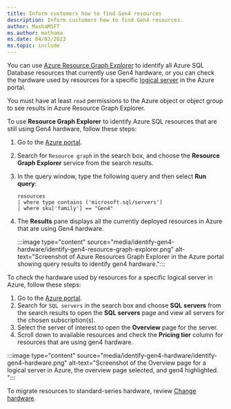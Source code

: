 ```yaml
---
title: Inform customers how to find Gen4 resources
description: Inform customers how to find Gen4 resources.
author: MashaMSFT
ms.author: mathoma
ms.date: 04/03/2023
ms.topic: include
---
```

You can use [Azure Resource Graph Explorer](/azure/governance/resource-graph/overview) to identify all Azure SQL Database resources that currently use Gen4 hardware, or you can check the hardware used by resources for a specific [logical server](../database/logical-servers.md) in the Azure portal. 

You must have at least `read` permissions to the Azure object or object group to see results in Azure Resource Graph Explorer. 

To use **Resource Graph Explorer** to identify Azure SQL resources that are still using Gen4 hardware, follow these steps: 

1. Go to the [Azure portal](https://portal.azure.com). 
1. Search for `Resource graph` in the search box, and choose the **Resource Graph Explorer** service from the search results. 
1. In the query window, type the following query and then select **Run query**: 

   ```
   resources
   | where type contains ('microsoft.sql/servers')
   | where sku['family'] == "Gen4"
   ```

1. The **Results** pane displays all the currently deployed resources in Azure that are using Gen4 hardware.

   :::image type="content" source="media/identify-gen4-hardware/identify-gen4-resource-graph-explorer.png" alt-text="Screenshot of Azure Resources Graph Explorer in the Azure portal showing query results to identify gen4 hardware.":::



To check the hardware used by resources for a specific logical server in Azure, follow these steps: 

1. Go to the [Azure portal](https://portal.azure.com). 
1. Search for `SQL servers` in the search box and choose **SQL servers** from the search results to open the **SQL servers** page and view all servers for the chosen subscription(s). 
1. Select the server of interest to open the **Overview** page for the server. 
1. Scroll down to available resources and check the **Pricing tier** column for resources that are using gen4 hardware. 

:::image type="content" source="media/identify-gen4-hardware/identify-gen4-hardware.png" alt-text="Screenshot of the Overview page for a logical server in Azure, the overview page selected, and gen4 highlighted. ":::

To migrate resources to standard-series hardware, review [Change hardware](../database/service-tiers-sql-database-vcore.md#selecting-hardware-configuration). 
